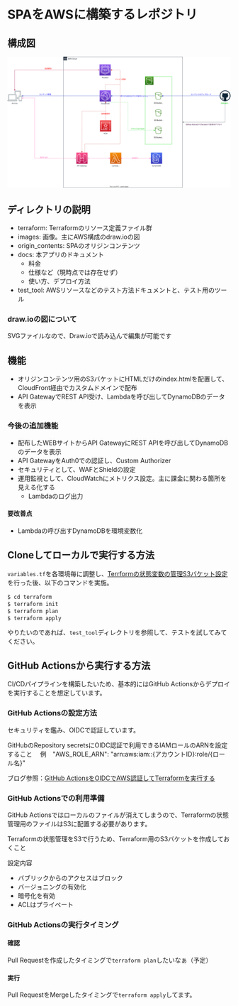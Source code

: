 # SPAをAWSに構築するレポジトリ
## 構成図
![](images/SPA.drawio.svg)

## ディレクトリの説明
- terraform: Terraformのリソース定義ファイル群
- images: 画像。主にAWS構成のdraw.ioの図
- origin_contents: SPAのオリジンコンテンツ
- docs: 本アプリのドキュメント
    - 料金
    - 仕様など（現時点では存在せず）
    - 使い方、デプロイ方法
- test_tool: AWSリソースなどのテスト方法ドキュメントと、テスト用のツール

### draw.ioの図について
SVGファイルなので、Draw.ioで読み込んで編集が可能です


## 機能
- オリジンコンテンツ用のS3バケットにHTMLだけのindex.htmlを配置して、CloudFront経由でカスタムドメインで配布
- API GatewayでREST API受け、Lambdaを呼び出してDynamoDBのデータを表示

### 今後の追加機能
- 配布したWEBサイトからAPI GatewayにREST APIを呼び出してDynamoDBのデータを表示
- API GatewayをAuth0での認証し、Custom Authorizer
- セキュリティとして、WAFとShieldの設定
- 運用監視として、CloudWatchにメトリクス設定。主に課金に関わる箇所を見える化する
    - Lambdaのログ出力

#### 要改善点
- Lambdaの呼び出すDynamoDBを環境変数化


## Cloneしてローカルで実行する方法 
`variables.tf`を各環境毎に調整し、[Terrformの状態変数の管理S3バケット設定](terraform/README.md)を行った後、以下のコマンドを実施。

```
$ cd terraform
$ terraform init
$ terraform plan
$ terraform apply
```

やりたいのであれば、`test_tool`ディレクトリを参照して、テストを試してみてください。


## GitHub Actionsから実行する方法
CI/CDパイプラインを構築したいため、基本的にはGitHub Actionsからデプロイを実行することを想定しています。

### GitHub Actionsの設定方法
セキュリティを鑑み、OIDCで認証しています。

GitHubのRepository secretsにOIDC認証で利用できるIAMロールのARNを設定すること
　例　"AWS_ROLE_ARN": "arn:aws:iam::{アカウントID}:role/{ロール名}"

ブログ参照：[GitHub ActionsをOIDCでAWS認証してTerraformを実行する](https://anikitech.com/github-actions-terraform-by-oidc/)


### GitHub Actionsでの利用準備
GitHub Actionsではローカルのファイルが消えてしまうので、Terraformの状態管理用のファイルはS3に配置する必要があります。

Terraformの状態管理をS3で行うため、Terraform用のS3バケットを作成しておくこと

設定内容
- バブリックからのアクセスはブロック
- バージョニングの有効化
- 暗号化を有効
- ACLはプライベート


### GitHub Actionsの実行タイミング
#### 確認
Pull Requestを作成したタイミングで`terraform plan`したいなぁ（予定）

#### 実行
Pull RequestをMergeしたタイミングで`terraform apply`してます。


